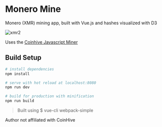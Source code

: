 # Monero Mine

Monero (XMR) mining app, built with Vue.js and hashes visualized with D3

![xmr2](https://user-images.githubusercontent.com/425966/33876062-5a938a68-def2-11e7-9a21-8d8a1915bf0c.gif)

Uses the [Coinhive Javascript Miner](https://coinhive.com/documentation/miner)
## Build Setup

``` bash
# install dependencies
npm install

# serve with hot reload at localhost:8080
npm run dev

# build for production with minification
npm run build
```

> Built using $ vue-cli webpack-simple

Author not affiliated with CoinHive
